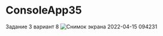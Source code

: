 # ConsoleApp35
Задание 3
вариант 8
![Снимок экрана 2022-04-15 094231](https://user-images.githubusercontent.com/95270216/163533377-c28d3ee2-8fea-4bae-bd06-3626447562e1.jpg)
